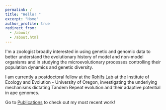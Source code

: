 ```yaml
---
permalink: /
title: "Hello! "
excerpt: "Home"
author_profile: true
redirect_from: 
  - /about/
  - /about.html
---
```


I'm a zoologist broadly interested in using genetic and genomic data to better understand the evolutionary history of model and non-model organisms and in studying the microevolutionary processes controlling their population dynamics and genetic diversity. 

I am currently a postdoctoral fellow at the [Rohlfs Lab](https://rohlfslab.weebly.com/) at the Institute of Ecology and Evolution - University of Oregon, investigating the underlying mechanisms dictating Tandem Repeat evolution and their adaptive potential in ape genomes.

Go to [Publications](https://caroladam.github.io/publications/) to check out my most recent work!
